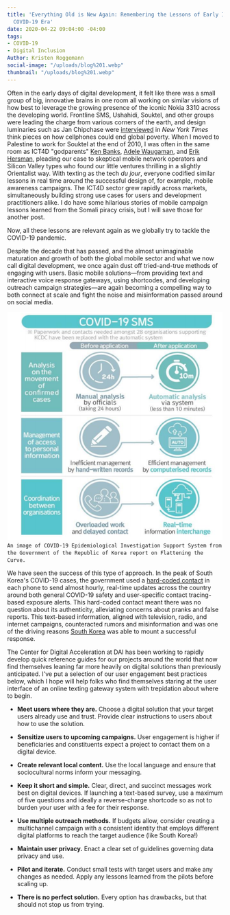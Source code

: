 ```yaml
---
title: 'Everything Old is New Again: Remembering the Lessons of Early ICT4D in the
  COVID-19 Era'
date: 2020-04-22 09:04:00 -04:00
tags:
- COVID-19
- Digital Inclusion
Author: Kristen Roggemann
social-image: "/uploads/blog%201.webp"
thumbnail: "/uploads/blog%201.webp"
---
```


Often in the early days of digital development, it felt like there was a small group of big, innovative brains in one room all working on similar visions of how best to leverage the growing presence of the iconic Nokia 3310 across the developing world. Frontline SMS, Ushahidi, Souktel, and other groups were leading the charge from various corners of the earth, and design luminaries such as Jan Chipchase were [interviewed](https://www.nytimes.com/2008/04/13/magazine/13anthropology-t.html) in *New York Times* think pieces on how cellphones could end global poverty. When I moved to Palestine to work for Souktel at the end of 2010, I was often in the same room as ICT4D "godparents" [Ken Banks](https://en.wikipedia.org/wiki/Ken_Banks), [Adele Waugaman](https://www.linkedin.com/in/waugaman/), and [Erik Hersman](https://en.wikipedia.org/wiki/Erik_Hersman), pleading our case to skeptical mobile network operators and Silicon Valley types who found our little ventures thrilling in a slightly Orientalist way. With texting as the tech *du jour*, everyone codified similar lessons in real time around the successful design of, for example, mobile awareness campaigns. The ICT4D sector grew rapidly across markets, simultaneously building strong use cases for users and development practitioners alike. I do have some hilarious stories of mobile campaign lessons learned from the Somali piracy crisis, but I will save those for another post.

Now, all these lessons are relevant again as we globally try to tackle the COVID-19 pandemic.

<!--more-->

Despite the decade that has passed, and the almost unimaginable maturation and growth of both the global mobile sector and what we now call digital development, we once again dust off tried-and-true methods of engaging with users. Basic mobile solutions—from providing text and interactive voice response gateways, using shortcodes, and developing outreach campaign strategies—are again becoming a compelling way to both connect at scale and fight the noise and misinformation passed around on social media.

![SK_COVID.PNG](/uploads/SK_COVID.PNG)`An image of COVID-19 Epidemiological Investigation Support System from the Government of the Republic of Korea report on Flattening the Curve.`

We have seen the success of this type of approach. In the peak of South Korea's COVID-19 cases, the government used a [hard-coded contact](https://thediplomat.com/2020/03/lessons-from-south-koreas-covid-19-outbreak-the-good-bad-and-ugly/) in each phone to send almost hourly, real-time updates across the country around both general COVID-19 safety and user-specific contact tracing-based exposure alerts. This hard-coded contact meant there was no question about its authenticity, alleviating concerns about pranks and false reports. This text-based information, aligned with television, radio, and internet campaigns, counteracted rumors and misinformation and was one of the driving reasons [South Korea](https://www.ictworks.org/wp-content/uploads/2020/04/korea-flattening-covid-19-curve.pdf) was able to mount a successful response.

The Center for Digital Acceleration at DAI has been working to rapidly develop quick reference guides for our projects around the world that now find themselves leaning far more heavily on digital solutions than previously anticipated. I've put a selection of our user engagement best practices below, which I hope will help folks who find themselves staring at the user interface of an online texting gateway system with trepidation about where to begin.

* **Meet users where they are.** Choose a digital solution that your target users already use and trust. Provide clear instructions to users about how to use the solution.

* **Sensitize users to upcoming campaigns.** User engagement is higher if beneficiaries and constituents expect a project to contact them on a digital device.

* **Create relevant local content.** Use the local language and ensure that sociocultural norms inform your messaging.

* **Keep it short and simple.** Clear, direct, and succinct messages work best on digital devices. If launching a text-based survey, use a maximum of five questions and ideally a reverse-charge shortcode so as not to burden your user with a fee for their response.

* **Use multiple outreach methods.** If budgets allow, consider creating a multichannel campaign with a consistent identity that employs different digital platforms to reach the target audience (like South Korea!)

* **Maintain user privacy.** Enact a clear set of guidelines governing data privacy and use.

* **Pilot and iterate.** Conduct small tests with target users and make any changes as needed. Apply any lessons learned from the pilots before scaling up.

* **There is no perfect solution.** Every option has drawbacks, but that should not stop us from trying.
